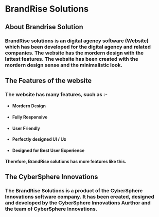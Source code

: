# BrandRise Solutions

## About Brandrise Solution

### BrandRise solutions is an digital agency software (Website) which has been developed for the digital agency and related companies. The website has the mordern design with the lattest features. The website has been created with the mordern design sense and the minimalistic look.

## The Features of the website

### The website has many features, such as :-
<ul> 

#### <li>  Mordern Design </h4> </li>
#### <li>  Fully Responsive  </li>
#### <li> User Friendly </li>
#### <li> Perfectly designed UI / Ux </li>
#### <li> Designed for Best User Experience </li>

</ul>

#### Therefore, BrandRise solutions has more features like this.

## The CyberSphere Innovations
### The BrandRise Solutions is a product of the CyberSphere Innovations software company. It has been created, designed and developed by the CyberSphere Innovations Aurthor and the team of CyberSphere Innovations. 

